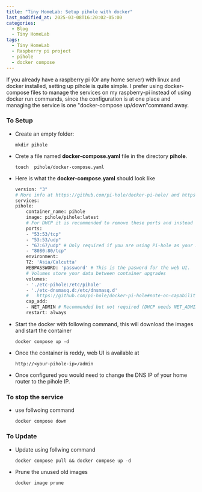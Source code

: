 ```yaml
---
title: "Tiny HomeLab: Setup pihole with docker"
last_modified_at: 2025-03-08T16:20:02-05:00
categories:
  - Blog
  - Tiny HomeLab
tags:
  - Tiny HomeLab
  - Raspberry pi project
  - pihole
  - docker compose
---
```


If you already have a raspberry pi (Or any home server) with linux and docker installed, setting up pihole is quite simple.
I prefer using docker-compose files to manage the services on my raspberry-pi instead of using docker run commands, since the configuration is at one place and managing the service is one "docker-compose up/down"command away.

### To Setup
- Create an empty folder:
    ```
    mkdir pihole
    ```
- Crete a file named **docker-compose.yaml** file in the directory **pihole**.
    ```
    touch  pihole/docker-compose.yaml
    ``` 
- Here is what the **docker-compose.yaml** should look like
    ```dockerfile
    version: "3"
    # More info at https://github.com/pi-hole/docker-pi-hole/ and https://docs.pi-hole.net/
    services:
    pihole:
        container_name: pihole
        image: pihole/pihole:latest
        # For DHCP it is recommended to remove these ports and instead add: network_mode: "host"
        ports:
        - "53:53/tcp"
        - "53:53/udp"
        - "67:67/udp" # Only required if you are using Pi-hole as your DHCP server
        - "8080:80/tcp"
        environment:
        TZ: 'Asia/Calcutta'
        WEBPASSWORD: 'password' # This is the pasword for the web UI.
        # Volumes store your data between container upgrades
        volumes:
        - './etc-pihole:/etc/pihole'
        - './etc-dnsmasq.d:/etc/dnsmasq.d'    
        #   https://github.com/pi-hole/docker-pi-hole#note-on-capabilities
        cap_add:
        - NET_ADMIN # Recommended but not required (DHCP needs NET_ADMIN)      
        restart: always

    ```
- Start the docker with following command, this will download the images and start the container
    ```
    docker compose up -d
    ``` 
- Once the container is reddy, web UI is available at
    ```
    http://<your-pihole-ip>/admin
    ```
- Once configured you would need to change the DNS IP of your home router to the pihole IP.

### To stop the service
- use follwoing command
    ```
    docker compose down
    ```

### To Update
- Update using follwing command
    ```
    docker compose pull && docker compose up -d
    ```
- Prune the unused old images
    ```
    docker image prune
    ```
